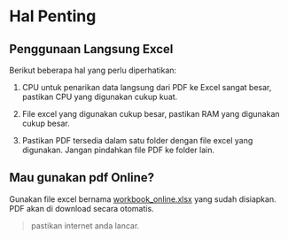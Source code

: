 # Hal Penting

## Penggunaan Langsung Excel

Berikut beberapa hal yang perlu diperhatikan:

1. CPU untuk penarikan data langsung dari PDF ke Excel sangat besar, pastikan CPU yang digunakan cukup kuat.

2. File excel yang digunakan cukup besar, pastikan RAM yang digunakan cukup besar.

3. Pastikan PDF tersedia dalam satu folder dengan file excel yang digunakan. Jangan pindahkan file PDF ke folder lain.

## Mau gunakan pdf Online?

Gunakan file excel bernama [workbook_online.xlsx](workbook_online.xlsx) yang sudah disiapkan. PDF akan di download secara otomatis.

> pastikan internet anda lancar.
